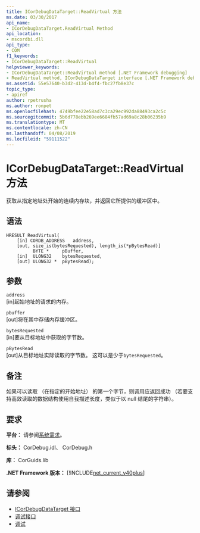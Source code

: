 ```yaml
---
title: ICorDebugDataTarget::ReadVirtual 方法
ms.date: 03/30/2017
api_name:
- ICorDebugDataTarget.ReadVirtual Method
api_location:
- mscordbi.dll
api_type:
- COM
f1_keywords:
- ICorDebugDataTarget::ReadVirtual
helpviewer_keywords:
- ICorDebugDataTarget::ReadVirtual method [.NET Framework debugging]
- ReadVirtual method, ICorDebugDataTarget interface [.NET Framework debugging]
ms.assetid: 55e57640-b3d2-413d-b4f4-fbc27fb8e37c
topic_type:
- apiref
author: rpetrusha
ms.author: ronpet
ms.openlocfilehash: 4749bfee22e58ad7c3ca29ec992da88493ca2c5c
ms.sourcegitcommit: 5b6d778ebb269ee6684fb57ad69a8c28b06235b9
ms.translationtype: MT
ms.contentlocale: zh-CN
ms.lasthandoff: 04/08/2019
ms.locfileid: "59111522"
---
```

# <a name="icordebugdatatargetreadvirtual-method"></a>ICorDebugDataTarget::ReadVirtual 方法
获取从指定地址处开始的连续内存块，并返回它所提供的缓冲区中。  
  
## <a name="syntax"></a>语法  
  
```  
HRESULT ReadVirtual(  
    [in] CORDB_ADDRESS   address,  
    [out, size_is(bytesRequested), length_is(*pBytesRead)]  
          BYTE *     pBuffer,  
    [in]  ULONG32    bytesRequested,  
    [out] ULONG32 *  pBytesRead);  
```  
  
## <a name="parameters"></a>参数  
 `address`  
 [in]起始地址的请求的内存。  
  
 `pbuffer`  
 [out]将在其中存储内存缓冲区。  
  
 `bytesRequested`  
 [in]要从目标地址中获取的字节数。  
  
 `pBytesRead`  
 [out]从目标地址实际读取的字节数。 这可以是少于`bytesRequested`。  
  
## <a name="remarks"></a>备注  
 如果可以读取 （在指定的开始地址） 的第一个字节，则调用应返回成功 （若要支持高效读取的数据结构使用自我描述长度，类似于以 null 结尾的字符串）。  
  
## <a name="requirements"></a>要求  
 **平台：** 请参阅[系统需求](../../../../docs/framework/get-started/system-requirements.md)。  
  
 **标头：** CorDebug.idl、 CorDebug.h  
  
 **库：** CorGuids.lib  
  
 **.NET Framework 版本：** [!INCLUDE[net_current_v40plus](../../../../includes/net-current-v40plus-md.md)]  
  
## <a name="see-also"></a>请参阅

- [ICorDebugDataTarget 接口](../../../../docs/framework/unmanaged-api/debugging/icordebugdatatarget-interface.md)
- [调试接口](../../../../docs/framework/unmanaged-api/debugging/debugging-interfaces.md)
- [调试](../../../../docs/framework/unmanaged-api/debugging/index.md)
